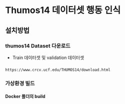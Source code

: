 # Thumos14 데이터셋 행동 인식


## 설치방법
### thumos14 Dataset 다운로드
* Train 데이터셋 및 validation 데이터셋
##### 
    https://www.crcv.ucf.edu/THUMOS14/download.html


### 가상환경 빌드
#### Docker 폴더의 build 






